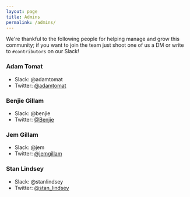 ```yaml
---
layout: page
title: Admins
permalink: /admins/
---
```


We're thankful to the following people for helping manage and grow this
community; if you want to join the team just shoot one of us a DM or write to
`#contributors` on our Slack!

### Adam Tomat

- Slack: @adamtomat
- Twitter: [@adamtomat](https://twitter.com/adamtomat)

### Benjie Gillam

- Slack: @benjie
- Twitter: [@Benjie](https://twitter.com/Benjie)

### Jem Gillam

- Slack: @jem
- Twitter: [@jemgillam](https://twitter.com/jemgillam)

### Stan Lindsey

- Slack: @stanlindsey
- Twitter: [@stan_lindsey](https://twitter.com/stan_lindsey)
